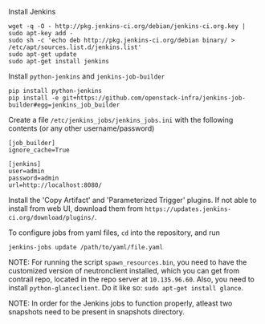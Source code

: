Install Jenkins

    wget -q -O - http://pkg.jenkins-ci.org/debian/jenkins-ci.org.key | sudo apt-key add -
    sudo sh -c 'echo deb http://pkg.jenkins-ci.org/debian binary/ > /etc/apt/sources.list.d/jenkins.list'
    sudo apt-get update
    sudo apt-get install jenkins


Install `python-jenkins` and `jenkins-job-builder`

    pip install python-jenkins
    pip install -e git+https://github.com/openstack-infra/jenkins-job-builder#egg=jenkins_job_builder


Create a file `/etc/jenkins_jobs/jenkins_jobs.ini` with the following contents (or any other username/password)

    [job_builder]
    ignore_cache=True

    [jenkins]
    user=admin
    password=admin
    url=http://localhost:8080/


Install the 'Copy Artifact' and 'Parameterized Trigger' plugins. If not able to install from web UI, download them from `https://updates.jenkins-ci.org/download/plugins/`.

To configure jobs from yaml files, `cd` into the repository, and run

    jenkins-jobs update /path/to/yaml/file.yaml


NOTE: For running the script `spawn_resources.bin`, you need to have the
customized version of neutronclient installed, which you can get from contrail
repo, located in the repo server at `10.135.96.60`. Also, you need to install
`python-glanceclient`. Do it like so: `sudo apt-get install glance`.

NOTE: In order for the Jenkins jobs to function properly, atleast two snapshots
need to be present in snapshots directory.
